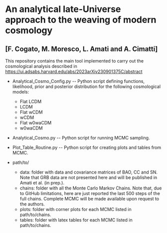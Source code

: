 # An analytical late-Universe approach to the weaving of modern cosmology
## [F. Cogato, M. Moresco, L. Amati and A. Cimatti] 

This repository contains the main tool implemented to carry out the cosmological analysis described in https://ui.adsabs.harvard.edu/abs/2023arXiv230901375C/abstract

* Analytical_Cosmo_Config.py -- Python script defining functions, likelihood, prior and posterior distribution for the following cosmological models:
    - Flat LCDM
    - LCDM
    - Flat wCDM
    - wCDM
    - Flat w0waCDM
    - w0waCDM

* Analytical_Cosmo.py -- Python script for running MCMC sampling.

* Plot_Table_Routine.py -- Python script for creating plots and tables from MCMC.

* path/to/
    - data:   folder with data and covariance matrices of BAO, CC and SN. Note that GRB data are not presented here and will be published in Amati et al. (in prep.).
    - chains: folder with all the Monte Carlo Markov Chains. Note that, due to GitHub limitations, here are just reported the last 500 steps of the full chains. Complete MCMC will be made available upon request to the authors.
    - plots:  folder with corner plots for each MCMC listed in path/to/chains.
    - tables: folder with latex tables for each MCMC listed in path/to/chains.
